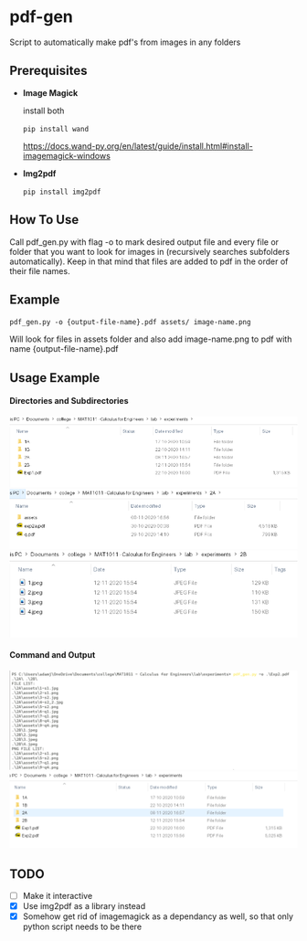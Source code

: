 # pdf-gen
Script to automatically make pdf's from images in any folders

## Prerequisites
* **Image Magick**

	install both
	
	`pip install wand`
	
	https://docs.wand-py.org/en/latest/guide/install.html#install-imagemagick-windows
	
	
* **Img2pdf**
	
	`pip install img2pdf`

## How To Use
Call pdf_gen.py with flag -o to mark desired output file and every file or folder that you want to look for images in (recursively searches subfolders automatically).
Keep in that mind that files are added to pdf in the order of their file names.

## Example
`pdf_gen.py -o {output-file-name}.pdf assets/ image-name.png`

Will look for files in assets folder and also add image-name.png to pdf with name {output-file-name}.pdf

## Usage Example
#### Directories and Subdirectories
![1](https://github.com/lemonnuggets/pdf-gen/blob/master/github-assets/1.png?raw=true)
![2](https://github.com/lemonnuggets/pdf-gen/blob/master/github-assets/2.png?raw=true)
![3](https://github.com/lemonnuggets/pdf-gen/blob/master/github-assets/3.png?raw=true)

#### Command and Output
![4](https://github.com/lemonnuggets/pdf-gen/blob/master/github-assets/4.png?raw=true)
![5](https://github.com/lemonnuggets/pdf-gen/blob/master/github-assets/5.png?raw=true)

## TODO
- [ ] Make it interactive
- [x] Use img2pdf as a library instead
- [x] Somehow get rid of imagemagick as a dependancy as well, so that only python script needs to be there
